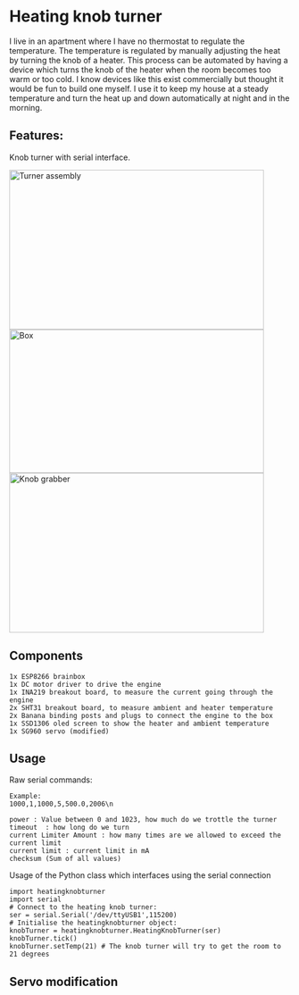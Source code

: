 # Heating knob turner

I live in an apartment  where I have no thermostat to regulate the temperature.
The temperature is regulated by manually adjusting the heat by turning the knob of a heater. This process can be automated by having a device which turns the knob of the heater when the room becomes too warm or too cold.
I know devices like this exist commercially but thought it would be fun to build one myself. I use it to keep my house at a steady temperature and
turn the heat up and down automatically at night and in the morning.

## Features:
Knob turner with serial interface.

<img alt="Turner assembly" src="http://buysdb.nl/projects/knobturner/assembly_knob.jpg" width="456" height="286">
<img alt="Box" src="http://buysdb.nl/projects/knobturner/box.jpg" width="456" height="257">
<img alt="Knob grabber" src="http://buysdb.nl/projects/knobturner/grabber.jpg" width="456" height="286">

## Components
```
1x ESP8266 brainbox
1x DC motor driver to drive the engine
1x INA219 breakout board, to measure the current going through the engine
2x SHT31 breakout board, to measure ambient and heater temperature
2x Banana binding posts and plugs to connect the engine to the box
1x SSD1306 oled screen to show the heater and ambient temperature
1x SG960 servo (modified)
```

## Usage

Raw serial commands:
```
Example:
1000,1,1000,5,500.0,2006\n

power : Value between 0 and 1023, how much do we trottle the turner
timeout  : how long do we turn
current Limiter Amount : how many times are we allowed to exceed the current limit
current limit : current limit in mA
checksum (Sum of all values)
```

Usage of the Python class which interfaces using the serial connection
```
import heatingknobturner
import serial
# Connect to the heating knob turner:
ser = serial.Serial('/dev/ttyUSB1',115200)
# Initialise the heatingknobturner object:
knobTurner = heatingknobturner.HeatingKnobTurner(ser)
knobTurner.tick()
knobTurner.setTemp(21) # The knob turner will try to get the room to 21 degrees
```

## Servo modification
